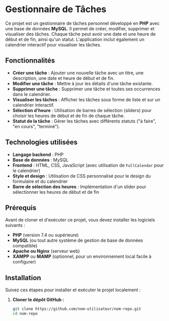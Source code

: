 # Gestionnaire de Tâches

Ce projet est un gestionnaire de tâches personnel développé en **PHP** avec une base de données **MySQL**. Il permet de créer, modifier, supprimer et visualiser des tâches. Chaque tâche peut avoir une date et une heure de début et de fin, ainsi qu'un statut. L'application inclut également un calendrier interactif pour visualiser les tâches.

## Fonctionnalités

- **Créer une tâche** : Ajouter une nouvelle tâche avec un titre, une description, une date et heure de début et de fin.
- **Modifier une tâche** : Mettre à jour les détails d'une tâche existante.
- **Supprimer une tâche** : Supprimer une tâche et toutes ses occurrences dans le calendrier.
- **Visualiser les tâches** : Afficher les tâches sous forme de liste et sur un calendrier interactif.
- **Sélection d'heure** : Utilisation de barres de sélection (sliders) pour choisir les heures de début et de fin de chaque tâche.
- **Statut de la tâche** : Gérer les tâches avec différents statuts ("à faire", "en cours", "terminé").

## Technologies utilisées

- **Langage backend** : PHP
- **Base de données** : MySQL
- **Frontend** : HTML, CSS, JavaScript (avec utilisation de `FullCalendar` pour le calendrier)
- **Style et design** : Utilisation de CSS personnalisé pour le design du formulaire et du calendrier
- **Barre de sélection des heures** : Implémentation d'un slider pour sélectionner les heures de début et de fin

## Prérequis

Avant de cloner et d'exécuter ce projet, vous devez installer les logiciels suivants :

- **PHP** (version 7.4 ou supérieure)
- **MySQL** (ou tout autre système de gestion de base de données compatible)
- **Apache ou Nginx** (serveur web)
- **XAMPP** ou **MAMP** (optionnel, pour un environnement local facile à configurer)

## Installation

Suivez ces étapes pour installer et exécuter le projet localement :

1. **Cloner le dépôt GitHub :**
   ```bash
   git clone https://github.com/nom-utilisateur/nom-repo.git
   cd nom-repo
